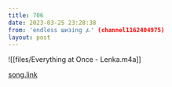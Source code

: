 ```yaml
---
title: 706
date: 2023-03-25 23:28:38
from: 'endless шизing ⍼' (channel1162404975)
layout: post
---
```


![[files/Everything at Once - Lenka.m4a]]

[song.link](http://song.link/y/47rMmPZPI3s)
